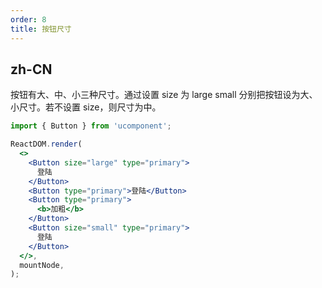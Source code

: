 ```yaml
---
order: 8
title: 按钮尺寸
---
```


## zh-CN

按钮有大、中、小三种尺寸。通过设置 size 为 large small 分别把按钮设为大、小尺寸。若不设置 size，则尺寸为中。

```jsx
import { Button } from 'ucomponent';

ReactDOM.render(
  <>
    <Button size="large" type="primary">
      登陆
    </Button>
    <Button type="primary">登陆</Button>
    <Button type="primary">
      <b>加粗</b>
    </Button>
    <Button size="small" type="primary">
      登陆
    </Button>
  </>,
  mountNode,
);
```
